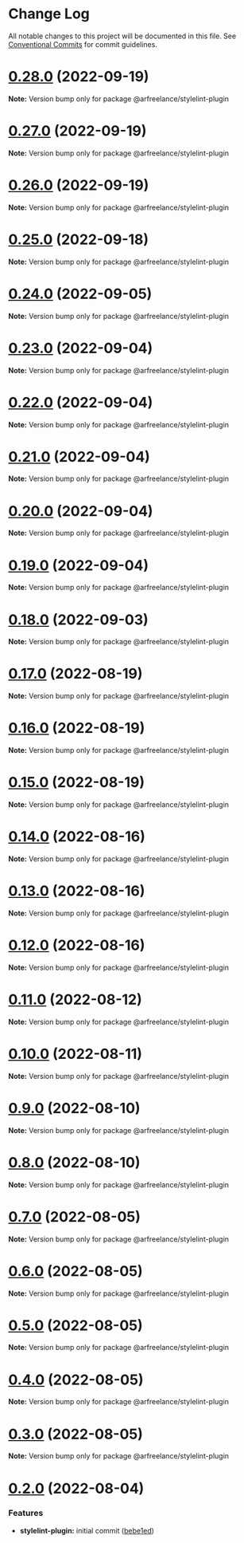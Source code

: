 # Change Log

All notable changes to this project will be documented in this file.
See [Conventional Commits](https://conventionalcommits.org) for commit guidelines.

# [0.28.0](https://github.com/arfreelance/monorepo/compare/v0.27.1...v0.28.0) (2022-09-19)

**Note:** Version bump only for package @arfreelance/stylelint-plugin

# [0.27.0](https://github.com/arfreelance/monorepo/compare/v0.26.2...v0.27.0) (2022-09-19)

**Note:** Version bump only for package @arfreelance/stylelint-plugin

# [0.26.0](https://github.com/arfreelance/monorepo/compare/v0.25.0...v0.26.0) (2022-09-19)

**Note:** Version bump only for package @arfreelance/stylelint-plugin

# [0.25.0](https://github.com/arfreelance/monorepo/compare/v0.24.0...v0.25.0) (2022-09-18)

**Note:** Version bump only for package @arfreelance/stylelint-plugin

# [0.24.0](https://github.com/arfreelance/monorepo/compare/v0.23.0...v0.24.0) (2022-09-05)

**Note:** Version bump only for package @arfreelance/stylelint-plugin

# [0.23.0](https://github.com/arfreelance/monorepo/compare/v0.22.0...v0.23.0) (2022-09-04)

**Note:** Version bump only for package @arfreelance/stylelint-plugin

# [0.22.0](https://github.com/arfreelance/monorepo/compare/v0.21.0...v0.22.0) (2022-09-04)

**Note:** Version bump only for package @arfreelance/stylelint-plugin

# [0.21.0](https://github.com/arfreelance/monorepo/compare/v0.20.0...v0.21.0) (2022-09-04)

**Note:** Version bump only for package @arfreelance/stylelint-plugin

# [0.20.0](https://github.com/arfreelance/monorepo/compare/v0.19.0...v0.20.0) (2022-09-04)

**Note:** Version bump only for package @arfreelance/stylelint-plugin

# [0.19.0](https://github.com/arfreelance/monorepo/compare/v0.18.0...v0.19.0) (2022-09-04)

**Note:** Version bump only for package @arfreelance/stylelint-plugin

# [0.18.0](https://github.com/arfreelance/monorepo/compare/v0.17.0...v0.18.0) (2022-09-03)

**Note:** Version bump only for package @arfreelance/stylelint-plugin

# [0.17.0](https://github.com/arfreelance/monorepo/compare/v0.16.0...v0.17.0) (2022-08-19)

**Note:** Version bump only for package @arfreelance/stylelint-plugin

# [0.16.0](https://github.com/arfreelance/monorepo/compare/v0.15.1...v0.16.0) (2022-08-19)

**Note:** Version bump only for package @arfreelance/stylelint-plugin

# [0.15.0](https://github.com/arfreelance/monorepo/compare/v0.14.4...v0.15.0) (2022-08-19)

**Note:** Version bump only for package @arfreelance/stylelint-plugin

# [0.14.0](https://github.com/arfreelance/monorepo/compare/v0.13.0...v0.14.0) (2022-08-16)

**Note:** Version bump only for package @arfreelance/stylelint-plugin

# [0.13.0](https://github.com/arfreelance/monorepo/compare/v0.12.0...v0.13.0) (2022-08-16)

**Note:** Version bump only for package @arfreelance/stylelint-plugin

# [0.12.0](https://github.com/arfreelance/monorepo/compare/v0.11.0...v0.12.0) (2022-08-16)

**Note:** Version bump only for package @arfreelance/stylelint-plugin

# [0.11.0](https://github.com/arfreelance/monorepo/compare/v0.10.0...v0.11.0) (2022-08-12)

**Note:** Version bump only for package @arfreelance/stylelint-plugin

# [0.10.0](https://github.com/arfreelance/monorepo/compare/v0.9.0...v0.10.0) (2022-08-11)

**Note:** Version bump only for package @arfreelance/stylelint-plugin

# [0.9.0](https://github.com/arfreelance/monorepo/compare/v0.8.0...v0.9.0) (2022-08-10)

**Note:** Version bump only for package @arfreelance/stylelint-plugin

# [0.8.0](https://github.com/arfreelance/monorepo/compare/v0.7.0...v0.8.0) (2022-08-10)

**Note:** Version bump only for package @arfreelance/stylelint-plugin

# [0.7.0](https://github.com/arfreelance/monorepo/compare/v0.6.0...v0.7.0) (2022-08-05)

**Note:** Version bump only for package @arfreelance/stylelint-plugin

# [0.6.0](https://github.com/arfreelance/monorepo/compare/v0.5.0...v0.6.0) (2022-08-05)

**Note:** Version bump only for package @arfreelance/stylelint-plugin

# [0.5.0](https://github.com/arfreelance/monorepo/compare/v0.4.0...v0.5.0) (2022-08-05)

**Note:** Version bump only for package @arfreelance/stylelint-plugin

# [0.4.0](https://github.com/arfreelance/monorepo/compare/v0.3.0...v0.4.0) (2022-08-05)

**Note:** Version bump only for package @arfreelance/stylelint-plugin

# [0.3.0](https://github.com/arfreelance/monorepo/compare/v0.2.0...v0.3.0) (2022-08-05)

**Note:** Version bump only for package @arfreelance/stylelint-plugin

# [0.2.0](https://github.com/arfreelance/monorepo/compare/v0.1.0...v0.2.0) (2022-08-04)

### Features

-   **stylelint-plugin:** initial commit ([bebe1ed](https://github.com/arfreelance/monorepo/commit/bebe1ed110e12e1b2fb7f7e1183faa9d737f7c81))
